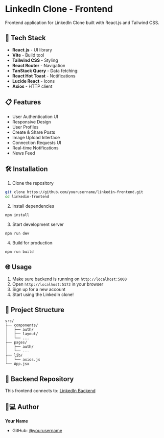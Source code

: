 # LinkedIn Clone - Frontend

Frontend application for LinkedIn Clone built with React.js and Tailwind CSS.

## 🚀 Tech Stack

- **React.js** - UI library
- **Vite** - Build tool
- **Tailwind CSS** - Styling
- **React Router** - Navigation
- **TanStack Query** - Data fetching
- **React Hot Toast** - Notifications
- **Lucide React** - Icons
- **Axios** - HTTP client

## 📋 Features

- User Authentication UI
- Responsive Design
- User Profiles
- Create & Share Posts
- Image Upload Interface
- Connection Requests UI
- Real-time Notifications
- News Feed

## 🛠️ Installation

1. Clone the repository
```bash
git clone https://github.com/yourusername/linkedin-frontend.git
cd linkedin-frontend
```

2. Install dependencies
```bash
npm install
```

3. Start development server
```bash
npm run dev
```

4. Build for production
```bash
npm run build
```

## 🌐 Usage

1. Make sure backend is running on `http://localhost:5000`
2. Open `http://localhost:5173` in your browser
3. Sign up for a new account
4. Start using the LinkedIn clone!

## 📁 Project Structure

```
src/
├── components/
│   ├── auth/
│   ├── layout/
│   └── ...
├── pages/
│   ├── auth/
│   └── ...
├── lib/
│   └── axios.js
└── App.jsx
```

## 🔗 Backend Repository

This frontend connects to: [LinkedIn Backend](https://github.com/yourusername/linkedin-backend)

## 👨💻 Author

**Your Name**
- GitHub: [@yourusername](https://github.com/yourusername)